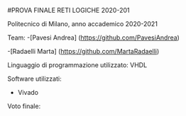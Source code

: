 #PROVA FINALE RETI LOGICHE 2020-201

Politecnico di Milano, anno accademico 2020-2021

Team:
-[Pavesi Andrea] (https://github.com/PavesiAndrea)

-[Radaelli Marta] (https://github.com/MartaRadaelli)

Linguaggio di programmazione utilizzato: VHDL

Software utilizzati:
- Vivado

Voto finale: 
